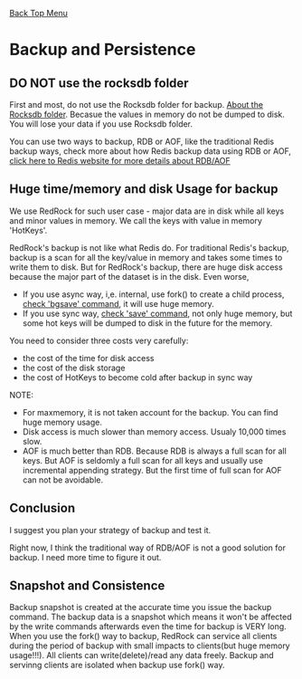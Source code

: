 [Back Top Menu](../README.md)

# Backup and Persistence

## DO NOT use the rocksdb folder

First and most, do not use the Rocksdb folder for backup. [About the Rocksdb folder](howrun_en.md). Becasue the values in memory do not be dumped to disk. You will lose your data if you use Rocksdb folder.

You can use two ways to backup, RDB or AOF, like the traditional Redis backup ways, check more about how Redis backup data using RDB or AOF, [click here to Redis website for more details about RDB/AOF](https://redis.io/topics/persistence)

## Huge time/memory and disk Usage for backup

We use RedRock for such user case - major data are in disk while all keys and minor values in memory. We call the keys with value in memory 'HotKeys'.

RedRock's backup is not like what Redis do. For traditional Redis's backup, backup is a scan for all the key/value in memory and takes some times to write them to disk. But for RedRock's backup, there are huge disk access because the major part of the dataset is in the disk. Even worse, 
+ If you use async way, i,e. internal, use fork() to create a child process, [check 'bgsave' command](https://redis.io/commands/bgsave), it will use huge memory.
+ If you use sync way, [check 'save' command](https://redis.io/commands/save), not only huge memory, but some hot keys will be dumped to disk in the future for the memory. 

You need to consider three costs very carefully:
+ the cost of the time for disk access
+ the cost of the disk storage
+ the cost of HotKeys to become cold after backup in sync way

NOTE: 
+ For maxmemory, it is not taken account for the backup. You can find huge memory usage. 
+ Disk access is much slower than memory access. Usualy 10,000 times slow.
+ AOF is much better than RDB. Because RDB is always a full scan for all keys. But AOF is seldomly a full scan for all keys and usually use incremental appending strategy. But the first time of full scan for AOF can not be avoidable.

## Conclusion

I suggest you plan your strategy of backup and test it. 

Right now, I think the traditional way of RDB/AOF is not a good solution for backup. I need more time to figure it out. 

## Snapshot and Consistence

Backup snapshot is created at the accurate time you issue the backup command. The backup data is a snapshot which means it won't be affected by the write commands afterwards even the time for backup is VERY long. When you use the fork() way to backup, RedRock can service all clients during the period of backup with small impacts to clients(but huge memory usage!!!). All clients can write(delete)/read any data freely. Backup and servinng clients are isolated when backup use fork() way.